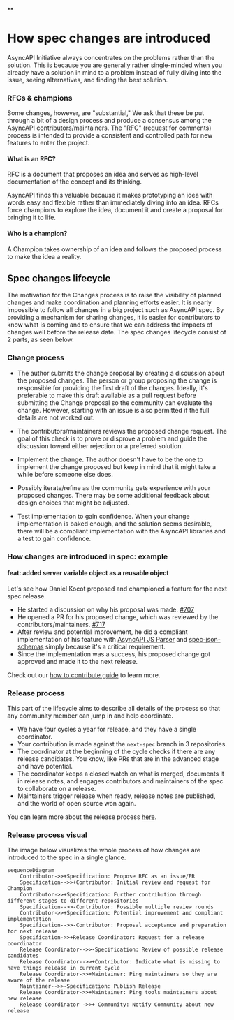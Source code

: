 **

# How spec changes are introduced
AsyncAPI Initiative always concentrates on the problems rather than the solution. This is because you are generally rather single-minded when you already have a solution in mind to a problem instead of fully diving into the issue, seeing alternatives, and finding the best solution. 

### RFCs & champions
Some changes, however, are "substantial," We ask that these be put through a bit of a design process and produce a consensus among the AsyncAPI contributors/maintainers. The "RFC" (request for comments) process is intended to provide a consistent and controlled path for new features to enter the project.

#### What is an RFC? 
RFC is a document that proposes an idea and serves as high-level documentation of the concept and its thinking.

AsyncAPI finds this valuable because it makes prototyping an idea with words easy and flexible rather than immediately diving into an idea. RFCs force champions to explore the idea, document it and create a proposal for bringing it to life.

#### Who is a champion?
A Champion takes ownership of an idea and follows the proposed process to make the idea a reality.

## Spec changes lifecycle
The motivation for the Changes process is to raise the visibility of planned changes and make coordination and planning efforts easier. It is nearly impossible to follow all changes in a big project such as AsyncAPI spec. By providing a mechanism for sharing changes, it is easier for contributors to know what is coming and to ensure that we can address the impacts of changes well before the release date. The spec changes lifecycle consist of 2 parts, as seen below.

### Change process

- The author submits the change proposal by creating a discussion about the proposed changes. The person or group proposing the change is responsible for providing the first draft of the changes. Ideally, it's preferable to make this draft available as a pull request before submitting the Change proposal so the community can evaluate the change. However, starting with an issue is also permitted if the full details are not worked out.

- The contributors/maintainers reviews the proposed change request. The goal of this check is to prove or disprove a problem and guide the discussion toward either rejection or a preferred solution. 

- Implement the change. The author doesn't have to be the one to implement the change proposed but keep in mind that it might take a while before someone else does.

- Possibly iterate/refine as the community gets experience with your proposed changes. There may be some additional feedback about design choices that might be adjusted.

- Test implementation to gain confidence. When your change implementation is baked enough, and the solution seems desirable, there will be a compliant implementation with the AsyncAPI libraries and a test to gain confidence.

### How changes are introduced in spec: example

#### feat: added server variable object as a reusable object
Let's see how Daniel Kocot proposed and championed a feature for the next spec release. 
- He started a discussion on why his proposal was made.  [#707](https://github.com/asyncapi/spec/issues/707)
- He opened a PR for his proposed change, which was reviewed by the contributors/maintainers. [#717](https://github.com/asyncapi/spec/pull/717)
- After review and potential improvement, he did a compliant implementation of his feature with [AsyncAPI JS Parser](https://www.github.com/asyncapi/parser-js) and [spec-json-schemas](https://github.com/asyncapi/spec-json-schemas/pull/250) simply because it's a critical requirement.
- Since the implementation was a success, his proposed change got approved and made it to the next release.

Check out our [how to contribute guide](https://github.com/asyncapi/spec/blob/master/CONTRIBUTING.md) to learn more.

### Release process 
This part of the lifecycle aims to describe all details of the process so that any community member can jump in and help coordinate.

- We have four cycles a year for release, and they have a single coordinator.
-  Your contribution is made against the `next-spec` branch in 3 repositories.
- The coordinator at the beginning of the cycle checks if there are any release candidates. You know, like PRs that are in the advanced stage and have potential.
- The coordinator keeps a closed watch on what is merged, documents it in release notes, and engages contributors and maintainers of the spec to collaborate on a release.
- Maintainers trigger release when ready, release notes are published, and the world of open source won again.

You can learn more about the release process [here](https://github.com/asyncapi/spec/blob/master/RELEASE_PROCESS.md#what). 

### Release process visual
The image below visualizes the whole process of how changes are introduced to the spec in a single glance. 

```mermaid
sequenceDiagram
    Contributor->>+Specification: Propose RFC as an issue/PR
    Specification-->>+Contributor: Initial review and request for Champion
    Contributor->>+Specification: Further contribution through different stages to different repositories
    Specification-->>-Contributor: Possible multiple review rounds
    Contributor->>+Specification: Potential improvement and compliant implementation
    Specification-->>-Contributor: Proposal acceptance and preperation for next release
    Specification->>+Release Coordinator: Request for a release coordinator 
    Release Coordinator-->>-Specification: Review of possible release candidates
    Release Coordinator-->>+Contributor: Indicate what is missing to have things release in current cycle
    Release Coordinator->>+Maintainer: Ping maintainers so they are aware of the release
    Maintainer-->>-Specification: Publish Release
    Release Coordinator->>+Maintainer: Ping tools maintainers about new release
    Release Coordinator ->>+ Community: Notify Community about new release
```
